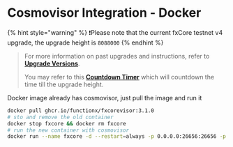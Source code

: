 # Cosmovisor Integration - Docker

{% hint style="warning" %}
❗️Please note that the current fxCore testnet v4 upgrade, the upgrade height is `8088000`
{% endhint %}

> For more information on past upgrades and instructions, refer to [**Upgrade Versions**](../versions/README.md).
>
> You may refer to this [**Countdown Timer**](https://functionx.github.io/fx-core/tools/countdown.html?network=testnet) which will countdown the time till the upgrade height.

Docker image already has cosmovisor, just pull the image and run it

```sh
docker pull ghcr.io/functionx/fxcorevisor:3.1.0
# sto and remove the old container
docker stop fxcore && docker rm fxcore
# run the new container with cosmovisor
docker run --name fxcore -d --restart=always -p 0.0.0.0:26656:26656 -p 127.0.0.1:26657:26657 -p 127.0.0.1:1317:1317 -p 127.0.0.1:26660:26660 -p 127.0.0.1:8545:8545 -p 127.0.0.1:8546:8546 -v $HOME/.fxcore:/root/.fxcore ghcr.io/functionx/fxcorevisor:3.1.0 run start --x-crisis-skip-assert-invariants
```